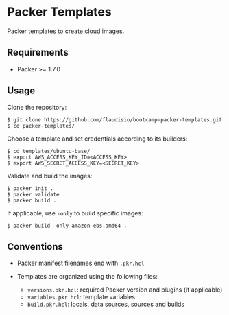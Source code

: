 # Packer Templates

[Packer](https://developer.hashicorp.com/packer/docs/intro) templates to create cloud images.

## Requirements

- Packer >= 1.7.0

## Usage

Clone the repository:

```console
$ git clone https://github.com/flaudisio/bootcamp-packer-templates.git
$ cd packer-templates/
```

Choose a template and set credentials according to its builders:

```console
$ cd templates/ubuntu-base/
$ export AWS_ACCESS_KEY_ID=<ACCESS_KEY>
$ export AWS_SECRET_ACCESS_KEY=<SECRET_KEY>
```

Validate and build the images:

```console
$ packer init .
$ packer validate .
$ packer build .
```

If applicable, use `-only` to build specific images:

```console
$ packer build -only amazon-ebs.amd64 .
```

## Conventions

- Packer manifest filenames end with `.pkr.hcl`

- Templates are organized using the following files:
  - `versions.pkr.hcl`: required Packer version and plugins (if applicable)
  - `variables.pkr.hcl`: template variables
  - `build.pkr.hcl`: locals, data sources, sources and builds
